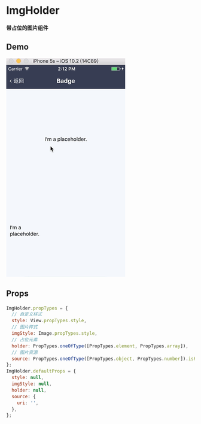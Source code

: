 # ImgHolder

**带占位的图片组件**

## Demo

![](demo.gif)

## Props

```js
ImgHolder.propTypes = {
  // 自定义样式
  style: View.propTypes.style,
  // 图片样式
  imgStyle: Image.propTypes.style,
  // 占位元素
  holder: PropTypes.oneOfType([PropTypes.element, PropTypes.array]),
  // 图片资源
  source: PropTypes.oneOfType([PropTypes.object, PropTypes.number]).isRequired,
};
ImgHolder.defaultProps = {
  style: null,
  imgStyle: null,
  holder: null,
  source: {
    uri: '',
  },
};
```
